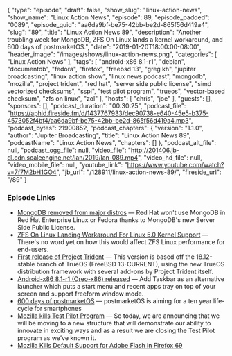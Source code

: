 {
  "type": "episode",
  "draft": false,
  "show_slug": "linux-action-news",
  "show_name": "Linux Action News",
  "episode": 89,
  "episode_padded": "0089",
  "episode_guid": "aa6da9bf-be75-42bb-be2d-865f56d419a4",
  "slug": "89",
  "title": "Linux Action News 89",
  "description": "Another troubling week for MongoDB, ZFS On Linux lands a kernel workaround, and 600 days of postmarketOS.",
  "date": "2019-01-20T18:00:00-08:00",
  "header_image": "/images/shows/linux-action-news.png",
  "categories": [
    "Linux Action News"
  ],
  "tags": [
    "android-x86 8.1-r1",
    "debian",
    "documentdb",
    "fedora",
    "firefox",
    "freebsd 13",
    "greg kh",
    "jupiter broadcasting",
    "linux action show",
    "linux news podcast",
    "mongodb",
    "mozilla",
    "project trident",
    "red hat",
    "server side public license",
    "simd vectorized checksums",
    "sspl",
    "test pilot program",
    "trueos",
    "vector-based checksum",
    "zfs on linux",
    "zol"
  ],
  "hosts": [
    "chris",
    "joe"
  ],
  "guests": [],
  "sponsors": [],
  "podcast_duration": "00:30:25",
  "podcast_file": "https://aphid.fireside.fm/d/1437767933/dec90738-e640-45e5-b375-4573052f4bf4/aa6da9bf-be75-42bb-be2d-865f56d419a4.mp3",
  "podcast_bytes": 21900852,
  "podcast_chapters": {
    "version": "1.1.0",
    "author": "Jupiter Broadcasting",
    "title": "Linux Action News 89",
    "podcastName": "Linux Action News",
    "chapters": []
  },
  "podcast_alt_file": null,
  "podcast_ogg_file": null,
  "video_file": "http://201406.jb-dl.cdn.scaleengine.net/lan/2019/lan-089.mp4",
  "video_hd_file": null,
  "video_mobile_file": null,
  "youtube_link": "https://www.youtube.com/watch?v=7f7M2bH1GO4",
  "jb_url": "/128911/linux-action-news-89/",
  "fireside_url": "/89"
}


### Episode Links

  * [MongoDB removed from major distros](https://www.zdnet.com/article/mongodb-open-source-server-side-public-license-rejected/ "MongoDB removed from major distros") — Red Hat won't use MongoDB in Red Hat Enterprise Linux or Fedora thanks to MongoDB's new Server Side Public License.
  * [ZFS On Linux Landing Workaround For Linux 5.0 Kernel Support](https://www.phoronix.com/scan.php?page=news_item&px=ZFS-On-Linux-5.0-Workaround "ZFS On Linux Landing Workaround For Linux 5.0 Kernel Support") — There's no word yet on how this would affect ZFS Linux performance for end-users.
  * [First release of Project Trident](http://www.project-trident.org/post/2019-01-15_18.12-release_available/ "First release of Project Trident") — This version is based off the 18.12-stable branch of TrueOS (FreeBSD 13-CURRENT), using the new TrueOS distribution framework with several add-ons by Project Trident itself. 
  * [Android-x86 8.1-r1 (Oreo-x86) released](http://www.android-x86.org/releases/releasenote-8-1-r1 "Android-x86 8.1-r1 \(Oreo-x86\) released") — Add Taskbar as an alternative launcher which puts a start menu and recent apps tray on top of your screen and support freeform window mode.
  * [600 days of postmarketOS](https://postmarketos.org/blog/2019/01/16/600-days-of-postmarketOS/ "600 days of postmarketOS") — postmarketOS is aiming for a ten year life-cycle for smartphones
  * [Mozilla kills Test Pilot Program](https://blog.mozilla.org/blog/2019/01/15/evolving-firefoxs-culture-of-experimentation-a-thank-you-from-the-test-pilot-program/ "Mozilla kills Test Pilot Program") — So today, we are announcing that we will be moving to a new structure that will demonstrate our ability to innovate in exciting ways and as a result we are closing the Test Pilot program as we’ve known it.
  * [Mozilla Kills Default Support for Adobe Flash in Firefox 69](https://threatpost.com/flash-default-mozilla-firefox-69/140814/ "Mozilla Kills Default Support for Adobe Flash in Firefox 69")


